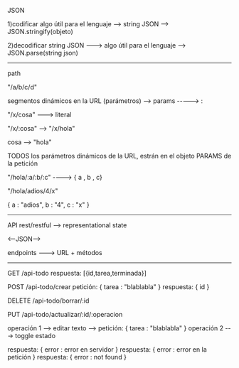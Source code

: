 JSON

1)codificar
algo útil para el lenguaje --> string JSON --> JSON.stringify(objeto)

2)decodificar
string JSON ---> algo útil para el lenguaje --> JSON.parse(string json)


----------------------------------
path

"/a/b/c/d"

segmentos dinámicos en la URL (parámetros) --> params -----> :

"/x/cosa" ---> literal

"/x/:cosa" --> "/x/hola"

cosa --> "hola"

TODOS los parámetros dinámicos de la URL, estrán en el objeto PARAMS de la petición

"/hola/:a/:b/:c" ----> { a , b , c}

"/hola/adios/4/x"

{
    a : "adios",
    b : "4",
    c : "x"
}

--------------------

API rest/restful --> representational state


<--JSON-->

endpoints ---> URL + métodos

-----------------------------------------

GET /api-todo 
respuesta: [{id,tarea,terminada}]

POST /api-todo/crear
petición: { tarea : "blablabla" }
respuesta: { id }

DELETE /api-todo/borrar/:id 

PUT /api-todo/actualizar/:id/:operacion

operación 1 --> editar texto --> petición: { tarea : "blablabla" }
operación 2 ---> toggle estado




respuesta: { error : error en servidor }
respuesta: { error : error en la petición }
respuesta: { error : not found }